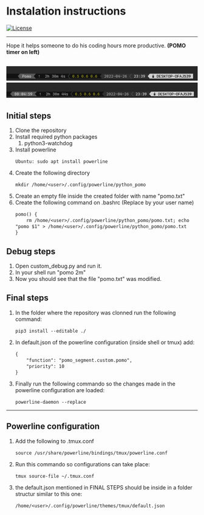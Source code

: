 # Instalation instructions
[![License](https://img.shields.io/badge/license-Apache2-brightgreen.svg)](LICENSE)

----
Hope it helps someone to do his coding hours more productive. **(POMO timer on left)**

![POMO deactivated](/assets/img/Pomo1.png "Pomo Deactivated")
![POMO working](/assets/img/Pomo2.png "Pomo Working")
----

## Initial steps
1. Clone the repository
1. Install required python packages
    1. python3-watchdog
1. Install powerline
    ```
    Ubuntu: sudo apt install powerline
    ```
1. Create the following directory
    ```
    mkdir /home/<user>/.config/powerline/python_pomo
    ```
1. Create an empty file inside the created folder with name "pomo.txt"
1. Create the following command on .bashrc (Replace <user> by your user name)
    ```
    pomo() {
        rm /home/<user>/.config/powerline/python_pomo/pomo.txt; echo "pomo $1" > /home/<user>/.config/powerline/python_pomo/pomo.txt
    }
    ```

## Debug steps
1. Open custom_debug.py and run it.
1. In your shell run "pomo 2m"
1. Now you should see that the file "pomo.txt" was modified. 

## Final steps
1. In the folder where the repository was clonned run the following command:
    ```
    pip3 install --editable ./
    ```
1. In default.json of the powerline configuration (inside shell or tmux) add:
    ```
    {
        "function": "pomo_segment.custom.pomo",
        "priority": 10
    }
    ```
1. Finally run the following commando so the changes made in the powerline configuration are loaded:
    ```
    powerline-daemon --replace
    ```


----

## Powerline configuration
1. Add the following to .tmux.conf
    ```
    source /usr/share/powerline/bindings/tmux/powerline.conf 
    ```
1. Run this commando so configurations can take place:
    ```
    tmux source-file ~/.tmux.conf
    ```

1. the default.json mentioned in FINAL STEPS should be inside in a folder structur similar to this one:
    ```
    /home/<user>/.config/powerline/themes/tmux/default.json
    ```

